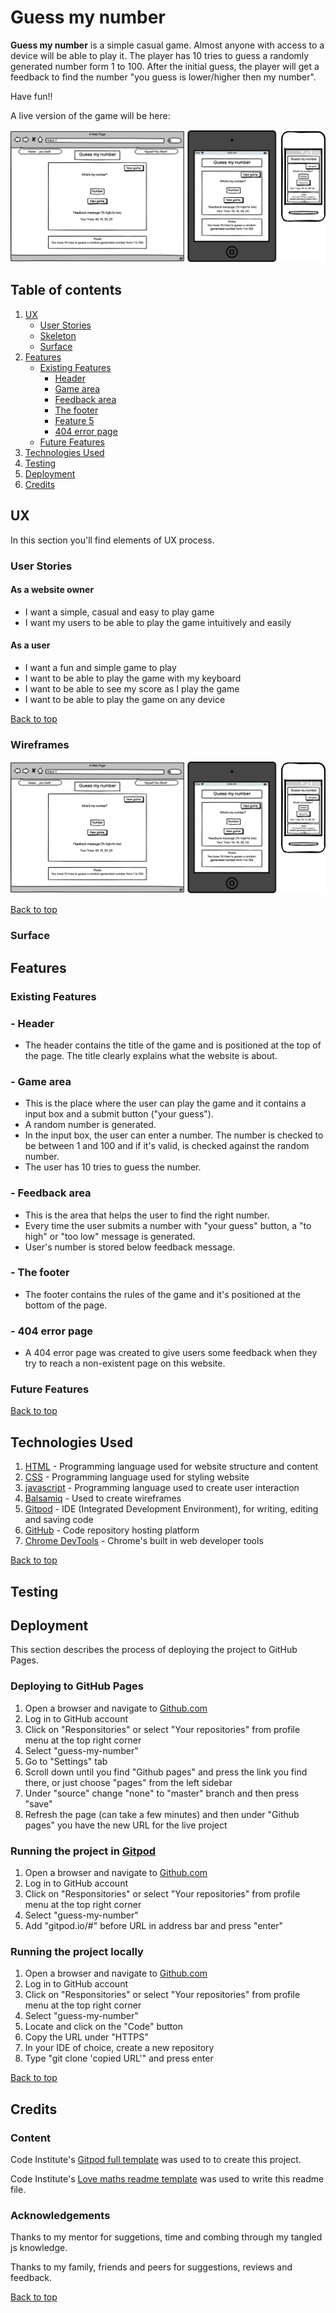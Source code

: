 # Guess my number

**Guess my number** is a simple casual game. Almost anyone with access to a device will be able to play it. The player has 10 tries to guess a randomly generated number form 1 to 100. After the initial guess, the player will get a feedback to find the number "you guess is lower/higher then my number". 

Have fun!!

A live version of the game will be here: 

![Mockup image](assets/images/wireframes.png)

## Table of contents
1. [UX](#UX)
    - [User Stories](#User-stories)
    - [Skeleton](#Skeleton)
    - [Surface](#Surface)
2. [Features](#Features)
    - [Existing Features](#Existing-Features) 
        - [Header](#Header)
        - [Game area](#Game-area)
        - [Feedback area](#Feedback-area)
        - [The footer](#The-footer)
        - [Feature 5](#Feature-5)
        - [404 error page](#404-error-page)
    - [Future Features](#Future-Features)
3. [Technologies Used](#Technologies-Used)
4. [Testing](#Testing)
5. [Deployment](#Deployment)
6. [Credits](#Credits)


## UX
In this section you'll find elements of UX process.

### User Stories

#### As a website owner
- I want a simple, casual and easy to play game
- I want my users to be able to play the game intuitively and easily

#### As a user
- I want a fun and simple game to play
- I want to be able to play the game with my keyboard
- I want to be able to see my score as I play the game
- I want to be able to play the game on any device 

[Back to top](#Table-of-contents)

### Wireframes
![Wireframes](assets/images/wireframes.png)

[Back to top](#Table-of-contents)


### Surface

## Features

### Existing Features

### - Header
 - The header contains the title of the game and is positioned at the top of the page. The title clearly explains what the website is about.

### - Game area
 - This is the place where the user can play the game and it contains a input box and a submit button ("your guess").
 - A random number is generated.
 - In the input box, the user can enter a number. The number is checked to be between 1 and 100 and if it's valid, is checked against the random number. 
 - The user has 10 tries to guess the number.

### - Feedback area
 - This is the area that helps the user to find the right number.
 - Every time the user submits a number with "your guess" button, a "to high" or "too low" message is generated. 
 - User's number is stored below feedback message.

### - The footer
 - The footer contains the rules of the game and it's positioned at the bottom of the page.

### - 404 error page
 - A 404 error page was created to give users some feedback when they try to reach a non-existent page on this website.

### Future Features

[Back to top](#Table-of-contents)


## Technologies Used

1. [HTML](https://en.wikipedia.org/wiki/HTML) - Programming language used for website structure and content
1. [CSS](https://en.wikipedia.org/wiki/CSS) - Programming language used for styling website
1. [javascript](https://www.javascript.com/) - Programming language used to create user interaction
1. [Balsamiq](https://balsamiq.com/) - Used to create wireframes
1. [Gitpod](https://www.gitpod.io/) - IDE (Integrated Development Environment), for writing, editing and saving code
1. [GitHub](https://github.com/) - Code repository hosting platform
1. [Chrome DevTools](https://developer.chrome.com/docs/devtools/) - Chrome's built in web developer tools

[Back to top](#Table-of-contents)


## Testing

## Deployment

This section describes the process of deploying the project to GitHub Pages.

### Deploying to GitHub Pages
1. Open a browser and navigate to [Github.com](https://github.com/)
2. Log in to GitHub account
3. Click on "Responsitories" or select "Your repositories" from profile menu at the top right corner
4. Select "guess-my-number"
5. Go to "Settings" tab
6. Scroll down until you find "Github pages" and press the link you find there, or just choose "pages" from the left sidebar
7. Under "source" change "none" to "master" branch and then press "save"
8. Refresh the page (can take a few minutes) and then under "Github pages" you have the new URL for the live project

### Running the project in [Gitpod](https://www.gitpod.io/) 
1. Open a browser and navigate to [Github.com](https://github.com/)
2. Log in to GitHub account
3. Click on "Responsitories" or select "Your repositories" from profile menu at the top right corner
4. Select "guess-my-number"
5. Add "gitpod.io/#" before URL in address bar and press "enter"

### Running the project locally
1. Open a browser and navigate to [Github.com](https://github.com/)
2. Log in to GitHub account
3. Click on "Responsitories" or select "Your repositories" from profile menu at the top right corner
4. Select "guess-my-number"
5. Locate and click on the "Code" button
6. Copy the URL under "HTTPS"
7. In your IDE of choice, create a new repository
8. Type "git clone 'copied URL'" and press enter

[Back to top](#Table-of-contents)

## Credits

### Content

Code Institute's [Gitpod full template](https://github.com/Code-Institute-Org/gitpod-full-template) was used to to create this project.

Code Institute's [Love maths readme template](https://github.com/Code-Institute-Solutions/readme-love-maths/blob/master/README.md) was used to write this readme file.

### Acknowledgements

Thanks to my mentor for suggetions, time and combing through my tangled js knowledge.

Thanks to my family, friends and peers for suggestions, reviews and feedback.

[Back to top](#Table-of-contents)